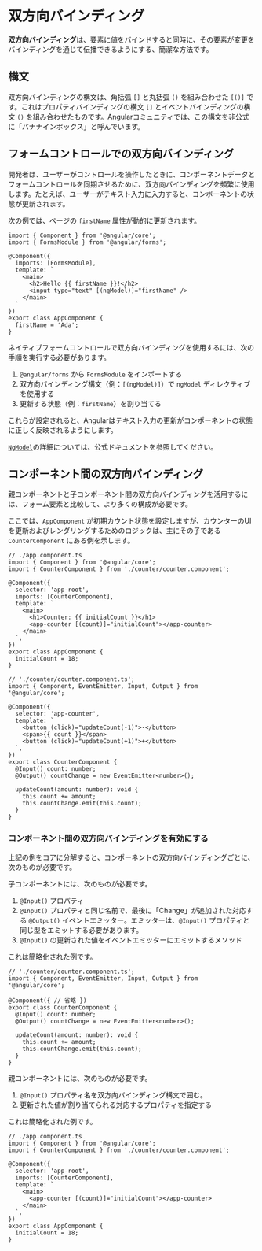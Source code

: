 # 双方向バインディング

**双方向バインディング**は、要素に値をバインドすると同時に、その要素が変更をバインディングを通じて伝播できるようにする、簡潔な方法です。

## 構文

双方向バインディングの構文は、角括弧 `[]` と丸括弧 `()` を組み合わせた `[()]` です。これはプロパティバインディングの構文 `[]` とイベントバインディングの構文 `()` を組み合わせたものです。Angularコミュニティでは、この構文を非公式に「バナナインボックス」と呼んでいます。

## フォームコントロールでの双方向バインディング

開発者は、ユーザーがコントロールを操作したときに、コンポーネントデータとフォームコントロールを同期させるために、双方向バインディングを頻繁に使用します。たとえば、ユーザーがテキスト入力に入力すると、コンポーネントの状態が更新されます。

次の例では、ページの `firstName` 属性が動的に更新されます。

```angular-ts
import { Component } from '@angular/core';
import { FormsModule } from '@angular/forms';

@Component({
  imports: [FormsModule],
  template: `
    <main>
      <h2>Hello {{ firstName }}!</h2>
      <input type="text" [(ngModel)]="firstName" />
    </main>
  `
})
export class AppComponent {
  firstName = 'Ada';
}
```

ネイティブフォームコントロールで双方向バインディングを使用するには、次の手順を実行する必要があります。

1. `@angular/forms` から `FormsModule` をインポートする
1. 双方向バインディング構文（例：`[(ngModel)]`）で `ngModel` ディレクティブを使用する
1. 更新する状態（例：`firstName`）を割り当てる

これらが設定されると、Angularはテキスト入力の更新がコンポーネントの状態に正しく反映されるようにします。

[`NgModel`](guide/directives#displaying-and-updating-properties-with-ngmodel)の詳細については、公式ドキュメントを参照してください。

## コンポーネント間の双方向バインディング

親コンポーネントと子コンポーネント間の双方向バインディングを活用するには、フォーム要素と比較して、より多くの構成が必要です。

ここでは、`AppComponent` が初期カウント状態を設定しますが、カウンターのUIを更新およびレンダリングするためのロジックは、主にその子である `CounterComponent` にある例を示します。

```angular-ts
// ./app.component.ts
import { Component } from '@angular/core';
import { CounterComponent } from './counter/counter.component';

@Component({
  selector: 'app-root',
  imports: [CounterComponent],
  template: `
    <main>
      <h1>Counter: {{ initialCount }}</h1>
      <app-counter [(count)]="initialCount"></app-counter>
    </main>
  `,
})
export class AppComponent {
  initialCount = 18;
}
```

```angular-ts
// './counter/counter.component.ts';
import { Component, EventEmitter, Input, Output } from '@angular/core';

@Component({
  selector: 'app-counter',
  template: `
    <button (click)="updateCount(-1)">-</button>
    <span>{{ count }}</span>
    <button (click)="updateCount(+1)">+</button>
  `,
})
export class CounterComponent {
  @Input() count: number;
  @Output() countChange = new EventEmitter<number>();

  updateCount(amount: number): void {
    this.count += amount;
    this.countChange.emit(this.count);
  }
}
```

### コンポーネント間の双方向バインディングを有効にする

上記の例をコアに分解すると、コンポーネントの双方向バインディングごとに、次のものが必要です。

子コンポーネントには、次のものが必要です。

1. `@Input()` プロパティ
1. `@Input()` プロパティと同じ名前で、最後に「Change」が追加された対応する `@Output()` イベントエミッター。エミッターは、`@Input()` プロパティと同じ型をエミットする必要があります。
1. `@Input()` の更新された値をイベントエミッターにエミットするメソッド

これは簡略化された例です。

```angular-ts
// './counter/counter.component.ts';
import { Component, EventEmitter, Input, Output } from '@angular/core';

@Component({ // 省略 })
export class CounterComponent {
  @Input() count: number;
  @Output() countChange = new EventEmitter<number>();

  updateCount(amount: number): void {
    this.count += amount;
    this.countChange.emit(this.count);
  }
}
```

親コンポーネントには、次のものが必要です。

1. `@Input()` プロパティ名を双方向バインディング構文で囲む。
1. 更新された値が割り当てられる対応するプロパティを指定する

これは簡略化された例です。

```angular-ts
// ./app.component.ts
import { Component } from '@angular/core';
import { CounterComponent } from './counter/counter.component';

@Component({
  selector: 'app-root',
  imports: [CounterComponent],
  template: `
    <main>
      <app-counter [(count)]="initialCount"></app-counter>
    </main>
  `,
})
export class AppComponent {
  initialCount = 18;
}
```
